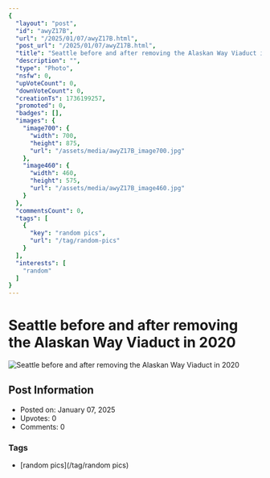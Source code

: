 ```yaml
---
{
  "layout": "post",
  "id": "awyZ17B",
  "url": "/2025/01/07/awyZ17B.html",
  "post_url": "/2025/01/07/awyZ17B.html",
  "title": "Seattle before and after removing the Alaskan Way Viaduct in 2020",
  "description": "",
  "type": "Photo",
  "nsfw": 0,
  "upVoteCount": 0,
  "downVoteCount": 0,
  "creationTs": 1736199257,
  "promoted": 0,
  "badges": [],
  "images": {
    "image700": {
      "width": 700,
      "height": 875,
      "url": "/assets/media/awyZ17B_image700.jpg"
    },
    "image460": {
      "width": 460,
      "height": 575,
      "url": "/assets/media/awyZ17B_image460.jpg"
    }
  },
  "commentsCount": 0,
  "tags": [
    {
      "key": "random pics",
      "url": "/tag/random-pics"
    }
  ],
  "interests": [
    "random"
  ]
}
---
```


# Seattle before and after removing the Alaskan Way Viaduct in 2020

![Seattle before and after removing the Alaskan Way Viaduct in 2020](/assets/media/awyZ17B_image700.jpg)

## Post Information

- Posted on: January 07, 2025
- Upvotes: 0
- Comments: 0

### Tags

- [random pics](/tag/random pics)
